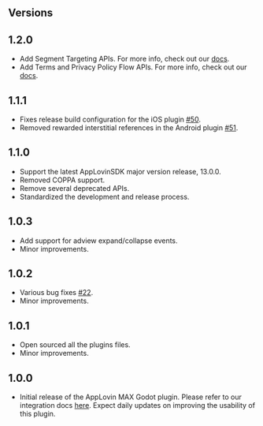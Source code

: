 ## Versions

## 1.2.0
* Add Segment Targeting APIs. For more info, check out our [docs](https://developers.applovin.com/en/max/godot/overview/data-and-keyword-passing/).
* Add Terms and Privacy Policy Flow APIs. For more info, check out our [docs](https://developers.applovin.com/en/max/godot/overview/terms-and-privacy-policy-flow/).

## 1.1.1
* Fixes release build configuration for the iOS plugin [#50](https://github.com/AppLovin/AppLovin-MAX-Godot/pull/50).
* Removed rewarded interstitial references in the Android plugin [#51](https://github.com/AppLovin/AppLovin-MAX-Godot/pull/51).

## 1.1.0
* Support the latest AppLovinSDK major version release, 13.0.0.
* Removed COPPA support.
* Remove several deprecated APIs.
* Standardized the development and release process.

## 1.0.3
* Add support for adview expand/collapse events.
* Minor improvements.

## 1.0.2
* Various bug fixes [#22](https://github.com/AppLovin/AppLovin-MAX-Godot/pull/22).
* Minor improvements.

## 1.0.1
* Open sourced all the plugins files.
* Minor improvements.

## 1.0.0
* Initial release of the AppLovin MAX Godot plugin. Please refer to our integration docs [here](https://dash.applovin.com/documentation/mediation/godot/getting-started/integration). Expect daily updates on improving the usability of this plugin.
